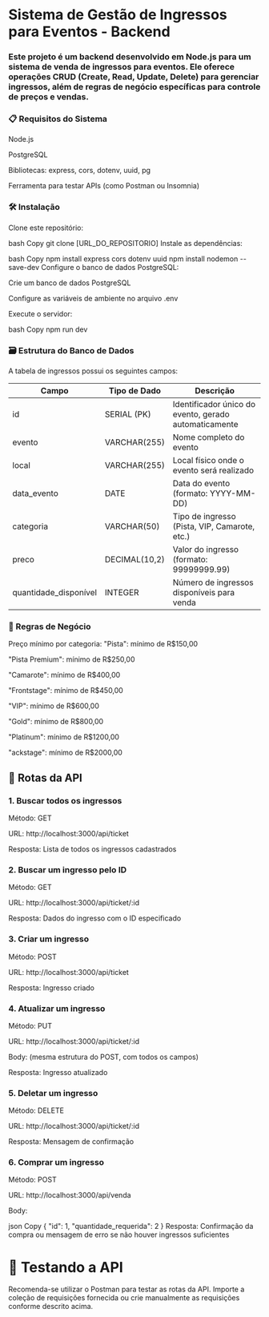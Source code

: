 # Sistema de Gestão de Ingressos para Eventos - Backend
### Este projeto é um backend desenvolvido em Node.js para um sistema de venda de ingressos para eventos. Ele oferece operações CRUD (Create, Read, Update, Delete) para gerenciar ingressos, além de regras de negócio específicas para controle de preços e vendas.

### 📋 Requisitos do Sistema
Node.js

PostgreSQL

Bibliotecas: express, cors, dotenv, uuid, pg

Ferramenta para testar APIs (como Postman ou Insomnia)

### 🛠️ Instalação
Clone este repositório:

bash
Copy
git clone [URL_DO_REPOSITORIO]
Instale as dependências:

bash
Copy
npm install express cors dotenv uuid
npm install nodemon --save-dev
Configure o banco de dados PostgreSQL:

Crie um banco de dados PostgreSQL

Configure as variáveis de ambiente no arquivo .env

Execute o servidor:

bash
Copy
npm run dev
### 🗃️ Estrutura do Banco de Dados
A tabela de ingressos possui os seguintes campos:

| Campo                    | Tipo de Dado       | Descrição                                                                 |
|--------------------------|--------------------|---------------------------------------------------------------------------|
| id                       | SERIAL (PK)        | Identificador único do evento, gerado automaticamente                    |
| evento                   | VARCHAR(255)       | Nome completo do evento                                                  |
| local                    | VARCHAR(255)       | Local físico onde o evento será realizado                                 |
| data_evento              | DATE               | Data do evento (formato: YYYY-MM-DD)                                     |
| categoria                | VARCHAR(50)        | Tipo de ingresso (Pista, VIP, Camarote, etc.)                            |
| preco                    | DECIMAL(10,2)      | Valor do ingresso (formato: 99999999.99)                                 |
| quantidade_disponível    | INTEGER            | Número de ingressos disponíveis para venda                               |


### 📝 Regras de Negócio
Preço mínimo por categoria:
"Pista": mínimo de R$150,00

"Pista Premium": mínimo de R$250,00

"Camarote": mínimo de R$400,00

"Frontstage": mínimo de R$450,00

"VIP": mínimo de R$600,00

"Gold": mínimo de R$800,00

"Platinum": mínimo de R$1200,00

"ackstage": mínimo de R$2000,00

## 🚀 Rotas da API
### 1. Buscar todos os ingressos
Método: GET

URL: http://localhost:3000/api/ticket

Resposta: Lista de todos os ingressos cadastrados

### 2. Buscar um ingresso pelo ID
Método: GET

URL: http://localhost:3000/api/ticket/:id

Resposta: Dados do ingresso com o ID especificado

### 3. Criar um ingresso
Método: POST

URL: http://localhost:3000/api/ticket

Resposta: Ingresso criado

### 4. Atualizar um ingresso
Método: PUT

URL: http://localhost:3000/api/ticket/:id

Body: (mesma estrutura do POST, com todos os campos)

Resposta: Ingresso atualizado

### 5. Deletar um ingresso
Método: DELETE

URL: http://localhost:3000/api/ticket/:id

Resposta: Mensagem de confirmação

### 6. Comprar um ingresso
Método: POST

URL: http://localhost:3000/api/venda

Body:

json
Copy
{
  "id": 1,
  "quantidade_requerida": 2
}
Resposta: Confirmação da compra ou mensagem de erro se não houver ingressos suficientes

# 🧪 Testando a API
Recomenda-se utilizar o Postman para testar as rotas da API. Importe a coleção de requisições fornecida ou crie manualmente as requisições conforme descrito acima.
